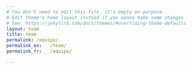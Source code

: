 ```yaml
---
# You don't need to edit this file, it's empty on purpose.
# Edit theme's home layout instead if you wanna make some changes
# See: https://jekyllrb.com/docs/themes/#overriding-theme-defaults
layout: team
title: team
permalink: /equipo/
permalink_en:   /team/
permalink_fr:   /equipe/

---
```

